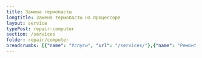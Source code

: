```yaml
---
title: Замена термопасты
longtitle: Замена термопасты на процессоре
layout: service
typePost: repair-computer
section: /services
folder: repair/computer
breadcrumbs: [{"name": "Услуги", "url": "/services/"},{"name": "Ремонт устройств", "url": "/services/repair/"},{"name": "Компьютер", "url": "/services/repair/computer/"}]
---
```


